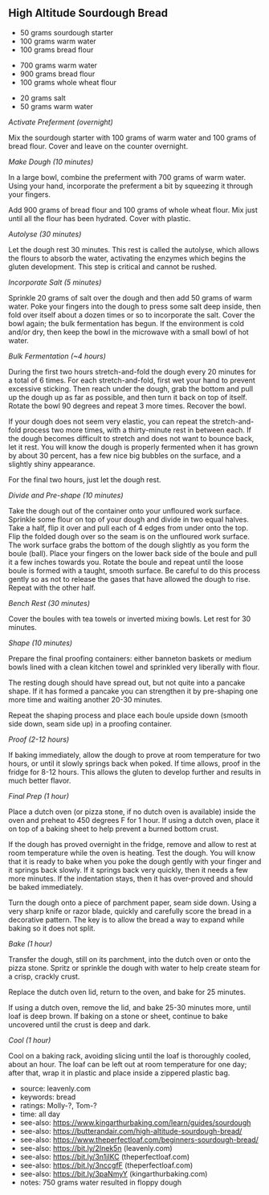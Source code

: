 High Altitude Sourdough Bread
-----------------------------

- 50 grams sourdough starter
- 100 grams warm water
- 100 grams bread flour
<!-- -->
- 700 grams warm water
- 900 grams bread flour
- 100 grams whole wheat flour
<!-- -->
- 20 grams salt
- 50 grams warm water

*Activate Preferment (overnight)*

Mix the sourdough starter with 100 grams of warm water and 100 grams
of bread flour.  Cover and leave on the counter overnight.

*Make Dough (10 minutes)*

In a large bowl, combine the preferment with 700 grams of warm water.
Using your hand, incorporate the preferment a bit by squeezing it
through your fingers.

Add 900 grams of bread flour and 100 grams of whole wheat flour.  Mix
just until all the flour has been hydrated. Cover with plastic.

*Autolyse (30 minutes)*

Let the dough rest 30 minutes.  This rest is called the autolyse,
which allows the flours to absorb the water, activating the enzymes
which begins the gluten development. This step is critical and cannot
be rushed.

*Incorporate Salt (5 minutes)*

Sprinkle 20 grams of salt over the dough and then add 50 grams of warm
water.  Poke your fingers into the dough to press some salt deep
inside, then fold over itself about a dozen times or so to incorporate
the salt. Cover the bowl again; the bulk fermentation has begun.  If
the environment is cold and/or dry, then keep the bowl in the
microwave with a small bowl of hot water.

*Bulk Fermentation (~4 hours)*

During the first two hours stretch-and-fold the dough every 20 minutes
for a total of 6 times.  For each stretch-and-fold, first wet your
hand to prevent excessive sticking.  Then reach under the dough, grab
the bottom and pull up the dough up as far as possible, and then turn
it back on top of itself.  Rotate the bowl 90 degrees and repeat 3
more times.  Recover the bowl.

If your dough does not seem very elastic, you can repeat the
stretch-and-fold process two more times, with a thirty-minute rest in
between each. If the dough becomes difficult to stretch and does not
want to bounce back, let it rest.  You will know the dough is properly
fermented when it has grown by about 30 percent, has a few nice big
bubbles on the surface, and a slightly shiny appearance.

For the final two hours, just let the dough rest.

*Divide and Pre-shape (10 minutes)*

Take the dough out of the container onto your unfloured work surface.
Sprinkle some flour on top of your dough and divide in two equal
halves.  Take a half, flip it over and pull each of 4 edges from under
onto the top.  Flip the folded dough over so the seam is on the
unfloured work surface.  The work surface grabs the bottom of the
dough slightly as you form the boule (ball).  Place your fingers on
the lower back side of the boule and pull it a few inches towards you.
Rotate the boule and repeat until the loose boule is formed with a
taught, smooth surface.  Be careful to do this process gently so as
not to release the gases that have allowed the dough to rise.  Repeat
with the other half.

*Bench Rest (30 minutes)*

Cover the boules with tea towels or inverted mixing bowls.  Let rest
for 30 minutes.

*Shape (10 minutes)*

Prepare the final proofing containers: either banneton baskets or
medium bowls lined with a clean kitchen towel and sprinkled very
liberally with flour.

The resting dough should have spread out, but not quite into a pancake
shape. If it has formed a pancake you can strengthen it by pre-shaping
one more time and waiting another 20-30 minutes.

Repeat the shaping process and place each boule upside down (smooth
side down, seam side up) in a proofing container.

*Proof (2-12 hours)*

If baking immediately, allow the dough to prove at room temperature
for two hours, or until it slowly springs back when poked.  If time
allows, proof in the fridge for 8-12 hours.  This allows the gluten to
develop further and results in much better flavor.

*Final Prep (1 hour)*

Place a dutch oven (or pizza stone, if no dutch oven is available)
inside the oven and preheat to 450 degrees F for 1 hour.  If using a
dutch oven, place it on top of a baking sheet to help prevent a burned
bottom crust.

If the dough has proved overnight in the fridge, remove and allow to
rest at room temperature while the oven is heating.  Test the dough.
You will know that it is ready to bake when you poke the dough gently
with your finger and it springs back slowly.  If it springs back very
quickly, then it needs a few more minutes.  If the indentation stays,
then it has over-proved and should be baked immediately.

Turn the dough onto a piece of parchment paper, seam side down.  Using
a very sharp knife or razor blade, quickly and carefully score the
bread in a decorative pattern. The key is to allow the bread a way to
expand while baking so it does not split.

*Bake (1 hour)*

Transfer the dough, still on its parchment, into the dutch oven or
onto the pizza stone.  Spritz or sprinkle the dough with water to help
create steam for a crisp, crackly crust.

Replace the dutch oven lid, return to the oven, and bake for 25
minutes.

If using a dutch oven, remove the lid, and bake 25-30 minutes more,
until loaf is deep brown.  If baking on a stone or sheet, continue to
bake uncovered until the crust is deep and dark.

*Cool (1 hour)*

Cool on a baking rack, avoiding slicing until the loaf is thoroughly
cooled, about an hour.  The loaf can be left out at room temperature
for one day; after that, wrap it in plastic and place inside a
zippered plastic bag.

- source: leavenly.com
- keywords: bread
- ratings: Molly-?, Tom-?
- time: all day
- see-also: https://www.kingarthurbaking.com/learn/guides/sourdough
- see-also: https://butterandair.com/high-altitude-sourdough-bread/
- see-also: https://www.theperfectloaf.com/beginners-sourdough-bread/
- see-also: https://bit.ly/2Inek5n (leavenly.com)
- see-also: https://bit.ly/3n1jIKC (theperfectloaf.com)
- see-also: https://bit.ly/3nccgfF (theperfectloaf.com)
- see-also: https://bit.ly/3paNmyY (kingarthurbaking.com)
- notes: 750 grams water resulted in floppy dough